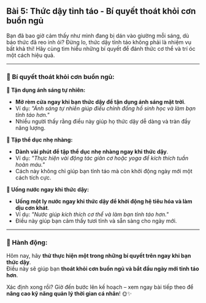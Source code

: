 ## Bài 5: Thức dậy tỉnh táo - Bí quyết thoát khỏi cơn buồn ngủ

Bạn đã bao giờ cảm thấy như mình đang bị dán vào giường mỗi sáng, dù báo thức đã reo inh ỏi? Đừng lo, thức dậy tỉnh táo không phải là nhiệm vụ bất khả thi! Hãy cùng tìm hiểu những bí quyết để đánh thức cơ thể và trí óc một cách hiệu quả.

---

### 📌 Bí quyết thoát khỏi cơn buồn ngủ:

**🔹 Tận dụng ánh sáng tự nhiên:**
- **Mở rèm cửa ngay khi bạn thức dậy để tận dụng ánh sáng mặt trời**.  
- Ví dụ: *"Ánh sáng tự nhiên giúp điều chỉnh đồng hồ sinh học và làm bạn tỉnh táo hơn."*  
- Nhiều người thấy rằng điều này giúp họ thức dậy dễ dàng và tràn đầy năng lượng.

**🔹 Tập thể dục nhẹ nhàng:**
- **Dành vài phút để tập thể dục nhẹ nhàng ngay khi thức dậy**.  
- Ví dụ: *"Thực hiện vài động tác giãn cơ hoặc yoga để kích thích tuần hoàn máu."*  
- Cách này không chỉ giúp bạn tỉnh táo mà còn khởi động ngày mới một cách tích cực.

**🔹 Uống nước ngay khi thức dậy:**
- **Uống một ly nước ngay khi thức dậy để khởi động hệ tiêu hóa và làm dịu cơn khát**.  
- Ví dụ: *"Nước giúp kích thích cơ thể và làm bạn tỉnh táo hơn."*  
- Điều này giúp bạn cảm thấy tươi tỉnh và sẵn sàng cho ngày mới.

---

### 🚀 Hành động:

Hôm nay, hãy **thử thực hiện một trong những bí quyết trên ngay khi bạn thức dậy**.  
Điều này sẽ giúp bạn **thoát khỏi cơn buồn ngủ và bắt đầu ngày mới tỉnh táo hơn**.  

Xác định xong rồi? Giờ đến bước lên kế hoạch – xem ngay bài tiếp theo để **nâng cao kỹ năng quản lý thời gian cá nhân**! 🌞✨